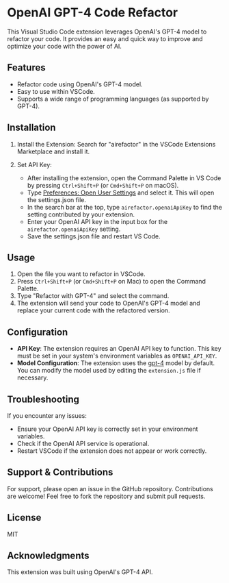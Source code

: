 # OpenAI GPT-4 Code Refactor

This Visual Studio Code extension leverages OpenAI's GPT-4 model to refactor your code. It provides an easy and quick way to improve and optimize your code with the power of AI.

## Features

- Refactor code using OpenAI's GPT-4 model.
- Easy to use within VSCode.
- Supports a wide range of programming languages (as supported by GPT-4).

## Installation

1. Install the Extension: Search for "airefactor" in the VSCode Extensions Marketplace and install it.
2. Set API Key: 

    - After installing the extension, open the Command Palette in VS Code by pressing `Ctrl+Shift+P` (or `Cmd+Shift+P` on macOS).
    - Type [Preferences: Open User Settings](file:///Users/kevinsims/Code/airefactor/README.md#27%2C9-27%2C9) and select it. This will open the settings.json file.
    - In the search bar at the top, type `airefactor.openaiApiKey` to find the setting contributed by your extension.
    - Enter your OpenAI API key in the input box for the `airefactor.openaiApiKey` setting.
    - Save the settings.json file and restart VS Code.

## Usage

1. Open the file you want to refactor in VSCode.
2. Press `Ctrl+Shift+P` (or `Cmd+Shift+P` on Mac) to open the Command Palette.
3. Type "Refactor with GPT-4" and select the command.
4. The extension will send your code to OpenAI's GPT-4 model and replace your current code with the refactored version.

## Configuration

- **API Key**: The extension requires an OpenAI API key to function. This key must be set in your system's environment variables as `OPENAI_API_KEY`.
- **Model Configuration**: The extension uses the [gpt-4](file:///Users/kevinsims/Code/airefactor/README.md#48%2C52-48%2C52) model by default. You can modify the model used by editing the `extension.js` file if necessary.

## Troubleshooting

If you encounter any issues:

- Ensure your OpenAI API key is correctly set in your environment variables.
- Check if the OpenAI API service is operational.
- Restart VSCode if the extension does not appear or work correctly.

## Support & Contributions

For support, please open an issue in the GitHub repository. Contributions are welcome! Feel free to fork the repository and submit pull requests.

## License

MIT

## Acknowledgments

This extension was built using OpenAI's GPT-4 API.